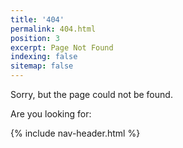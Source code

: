 ```yaml
---
title: '404'
permalink: 404.html
position: 3
excerpt: Page Not Found
indexing: false
sitemap: false
---
```


Sorry, but the page could not be found.

Are you looking for:

{% include nav-header.html %}
